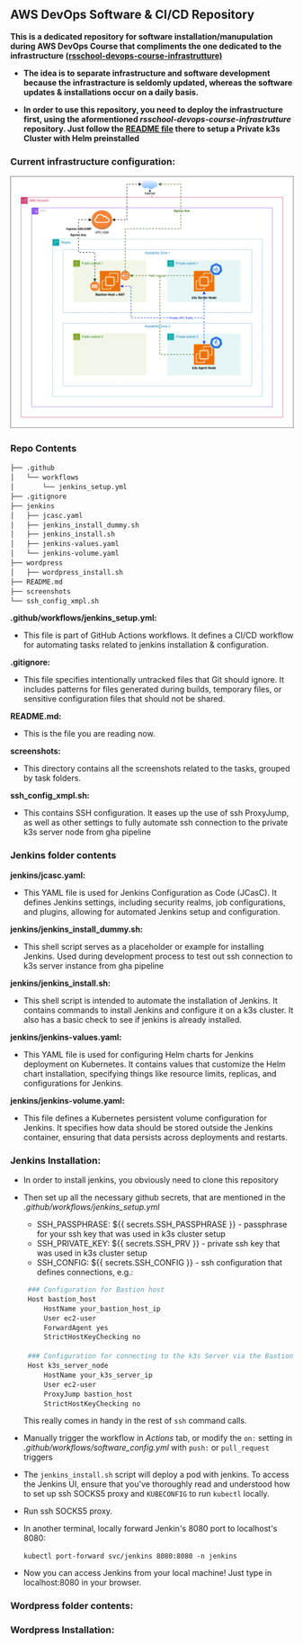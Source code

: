 ## AWS DevOps Software & CI/CD Repository
 **This is a dedicated repository for software installation/manupulation during AWS DevOps Course that compliments the one dedicated to the infrastructure [(rsschool-devops-course-infrastrutture)](https://github.com/december-man/rsschool-devops-course-infrastrutture/)**
 
 * **The idea is to separate infrastructure and software development because the infrastracture is seldomly updated, whereas the software updates & installations occur on a daily basis.**

 * **In order to use this repository, you need to deploy the infrastructure first, using the aformentioned *rsschool-devops-course-infrastrutture* repository. Just follow the [README file](https://github.com/december-man/rsschool-devops-course-infrastrutture/blob/main/README.md) there to setup a Private k3s Cluster with Helm preinstalled**

 ### Current infrastructure configuration:
 ![alt text](/screenshots/task_4/aws_devops_t4.png)

### Repo Contents
``` bash
├── .github
│   └── workflows
│       └── jenkins_setup.yml
├── .gitignore
├── jenkins
│   ├── jcasc.yaml
│   ├── jenkins_install_dummy.sh
│   ├── jenkins_install.sh
│   ├── jenkins-values.yaml
│   └── jenkins-volume.yaml
├── wordpress
│   ├── wordpress_install.sh
├── README.md
├── screenshots
└── ssh_config_xmpl.sh
```

**.github/workflows/jenkins_setup.yml:**
 * This file is part of GitHub Actions workflows. It defines a CI/CD workflow for automating tasks related to jenkins installation & configuration.

**.gitignore:**
 * This file specifies intentionally untracked files that Git should ignore. It includes patterns for files generated during builds, temporary files, or sensitive configuration files that should not be shared.

**README.md:**
 * This is the file you are reading now.

**screenshots:**
 * This directory contains all the screenshots related to the tasks, grouped by task folders.

**ssh_config_xmpl.sh:**
 * This contains SSH configuration. It eases up the use of ssh ProxyJump, as well as other settings to fully automate ssh connection to the private k3s server node from gha pipeline

### Jenkins folder contents

**jenkins/jcasc.yaml:**
 * This YAML file is used for Jenkins Configuration as Code (JCasC). It defines Jenkins settings, including security realms, job configurations, and plugins, allowing for automated Jenkins setup and configuration.

**jenkins/jenkins_install_dummy.sh:**
 * This shell script serves as a placeholder or example for installing Jenkins. Used during development process to test out ssh connection to k3s server instance from gha pipeline

**jenkins/jenkins_install.sh:**
 * This shell script is intended to automate the installation of Jenkins. It contains commands to install Jenkins and configure it on a k3s cluster. It also has a basic check to see if jenkins is already installed.

**jenkins/jenkins-values.yaml:**
 * This YAML file is used for configuring Helm charts for Jenkins deployment on Kubernetes. It contains values that customize the Helm chart installation, specifying things like resource limits, replicas, and configurations for Jenkins.

**jenkins/jenkins-volume.yaml:**
 * This file defines a Kubernetes persistent volume configuration for Jenkins. It specifies how data should be stored outside the Jenkins container, ensuring that data persists across deployments and restarts.

### Jenkins Installation:
 * In order to install jenkins, you obviously need to clone this repository
 * Then set up all the necessary github secrets, that are mentioned in the *.github/workflows/jenkins_setup.yml*
   - SSH_PASSPHRASE: ${{ secrets.SSH_PASSPHRASE }} - passphrase for your ssh key that was used in k3s cluster setup
   - SSH_PRIVATE_KEY: ${{ secrets.SSH_PRV }} - private ssh key that was used in k3s cluster setup 
   - SSH_CONFIG: ${{ secrets.SSH_CONFIG }} - ssh configuration that defines connections, e.g.:
   ```bash
    ### Configuration for Bastion host
    Host bastion_host
        HostName your_bastion_host_ip
        User ec2-user
        ForwardAgent yes
        StrictHostKeyChecking no

    ### Configuration for connecting to the k3s Server via the Bastion host
    Host k3s_server_node
        HostName your_k3s_server_ip
        User ec2-user
        ProxyJump bastion_host
        StrictHostKeyChecking no
   ```
    This really comes in handy in the rest of `ssh` command calls.
 * Manually trigger the workflow in *Actions* tab, or modify the `on:` setting in *.github/workflows/software_config.yml* with `push:` or `pull_request` triggers
 * The `jenkins_install.sh` script will deploy a pod with jenkins. To access the Jenkins UI, ensure that you've thoroughly read and understood how to set up ssh SOCKS5 proxy and `KUBECONFIG` to run `kubectl` locally.
 * Run ssh SOCKS5 proxy.
 * In another terminal, locally forward Jenkin's 8080 port to localhost's 8080:

   `kubectl port-forward svc/jenkins 8080:8080 -n jenkins`
 
 * Now you can access Jenkins from your local machine! Just type in localhost:8080 in your browser.

### Wordpress folder contents:

### Wordpress Installation: